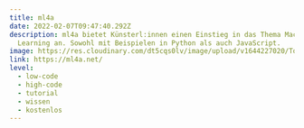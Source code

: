 ```yaml
---
title: ml4a
date: 2022-02-07T09:47:40.292Z
description: ml4a bietet Künsterl:innen einen Einstieg in das Thema Machine
  Learning an. Sowohl mit Beispielen in Python als auch JavaScript.
image: https://res.cloudinary.com/dt5cqs0lv/image/upload/v1644227020/Tools/Wissen/Screenshot_2022-02-07_at_10-38-12_Machine_learning_for_arts_zlyf6n.jpg
link: https://ml4a.net/
level:
  - low-code
  - high-code
  - tutorial
  - wissen
  - kostenlos
---
```

